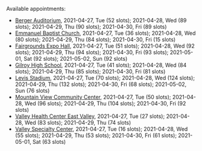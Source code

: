 Available appointments:

* [Berger Auditorium](https://schedulecare.sccgov.org/mychartprd/SignupAndSchedule/EmbeddedSchedule?id=132694&vt=1277&dept=101064003), 2021-04-27, Tue (52 slots); 2021-04-28, Wed (89 slots); 2021-04-29, Thu (90 slots); 2021-04-30, Fri (89 slots)
* [Emmanuel Baptist Church](https://schedulecare.sccgov.org/mychartprd/SignupAndSchedule/EmbeddedSchedule?id=132871&vt=1277&dept=101064006), 2021-04-27, Tue (36 slots); 2021-04-28, Wed (80 slots); 2021-04-29, Thu (84 slots); 2021-04-30, Fri (15 slots)
* [Fairgrounds Expo Hall](https://schedulecare.sccgov.org/mychartprd/SignupAndSchedule/EmbeddedSchedule?id=132726&vt=1277&dept=101064002), 2021-04-27, Tue (51 slots); 2021-04-28, Wed (92 slots); 2021-04-29, Thu (94 slots); 2021-04-30, Fri (93 slots); 2021-05-01, Sat (92 slots); 2021-05-02, Sun (92 slots)
* [Gilroy High School](https://schedulecare.sccgov.org/mychartprd/SignupAndSchedule/EmbeddedSchedule?id=132980&vt=1277&dept=101064008), 2021-04-27, Tue (41 slots); 2021-04-28, Wed (84 slots); 2021-04-29, Thu (85 slots); 2021-04-30, Fri (81 slots)
* [Levis Stadium](https://schedulecare.sccgov.org/mychartprd/SignupAndSchedule/EmbeddedSchedule?id=132723&vt=1277&dept=101064004), 2021-04-27, Tue (70 slots); 2021-04-28, Wed (124 slots); 2021-04-29, Thu (132 slots); 2021-04-30, Fri (68 slots); 2021-05-02, Sun (76 slots)
* [Mountain View Community Center](https://schedulecare.sccgov.org/mychartprd/SignupAndSchedule/EmbeddedSchedule?id=132472&vt=1277&dept=101064001), 2021-04-27, Tue (50 slots); 2021-04-28, Wed (96 slots); 2021-04-29, Thu (104 slots); 2021-04-30, Fri (92 slots)
* [Valley Health Center East Valley](https://schedulecare.sccgov.org/mychartprd/SignupAndSchedule/EmbeddedSchedule?id=132268&vt=1277&dept=101064007), 2021-04-27, Tue (27 slots); 2021-04-28, Wed (83 slots); 2021-04-29, Thu (74 slots)
* [Valley Specialty Center](https://schedulecare.sccgov.org/mychartprd/SignupAndSchedule/EmbeddedSchedule?id=132277&vt=1277&dept=101001072), 2021-04-27, Tue (16 slots); 2021-04-28, Wed (55 slots); 2021-04-29, Thu (53 slots); 2021-04-30, Fri (61 slots); 2021-05-01, Sat (63 slots)
